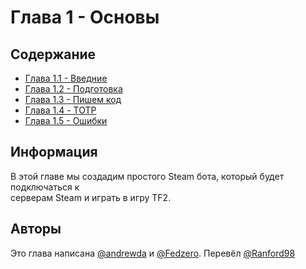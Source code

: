 # Глава 1 - Основы

## Содержание

- [Глава 1.1 - Введние](./Chapter%201.1%20-%20Introduction)
- [Глава 1.2 - Подготовка](./Chapter%201.2%20-%20Prerequisites)
- [Глава 1.3 - Пишем код](./Chapter%201.3%20-%20Starting%20to%20Code)
- [Глава 1.4 - TOTP](./Chapter%201.4%20-%20TOTP)
- [Глава 1.5 - Ошибки](./Chapter%201.5%20-%20Errors)

## Информация

В этой главе мы создадим простого Steam бота, который будет подключаться к<br>
серверам Steam и играть в игру TF2.

## Авторы

Это глава написана [@andrewda](https://github.com/andrewda) и
[@Fedzero](https://github.com/Fedzero).
Перевёл [@Ranford98](https://github.com/Ranford98)
